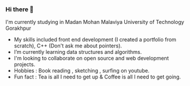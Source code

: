 ### Hi there 👋

<!--
**PriyaPal-tech/PriyaPal-tech** is a ✨ _special_ ✨ repository because its `README.md` (this file) appears on your GitHub profile.

Here are some ideas to get you started:

- 🔭 I’m currently working on ...
- 🌱 I’m currently learning ...
- 👯 I’m looking to collaborate on ...
- 🤔 I’m looking for help with ...
- 💬 Ask me about ...
- 📫 How to reach me: ...
- 😄 Pronouns: ...graphic design (I'm certified)
- ⚡ Fun fact: ...
-->
I'm currently studying in Madan Mohan Malaviya University of Technology Gorakhpur
<br>
<ul>
<li>My skills included front end development (I created a portfolio from scratch), C++ (Don't ask me about pointers).</li>
  <li>I’m currently learning data structures and algorithms.</li>
  <li>I'm looking to collaborate on open source and web development projects.</li>
<li>Hobbies : Book reading , sketching , surfing on youtube.</li>
  <li>Fun fact : Tea is all I need to get up & Coffee is all I need to get going.</li></ul>

